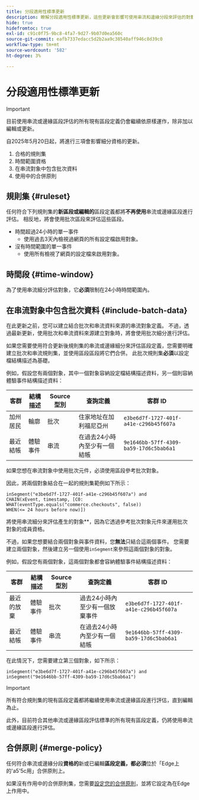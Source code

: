 ```yaml
---
title: 分段適用性標準更新
description: 瞭解分段適用性標準更新，這些更新會影響可使用串流和邊緣分段來評估的對象型別。
hide: true
hidefromtoc: true
exl-id: c91c0f75-9bc8-4fa7-9d27-9b07d0ea560c
source-git-commit: eafb7337edacc5d2b2aa9c38540aff946c8d39c0
workflow-type: tm+mt
source-wordcount: '582'
ht-degree: 3%

---
```


# 分段適用性標準更新

>[!IMPORTANT]
>
>目前使用串流或邊緣區段評估的所有現有區段定義仍會繼續依原樣運作，除非加以編輯或更新。

自2025年5月20日起，將進行三項會影響細分資格的更新。

1. 合格的規則集
2. 時間範圍資格
3. 在串流對象中包含批次資料
4. 使用中的合併原則

## 規則集 {#ruleset}

任何符合下列規則集的&#x200B;**新區段或編輯的**&#x200B;區段定義都將&#x200B;**不再使用**&#x200B;串流或邊緣區段進行評估。 相反地，將會使用批次區段來評估這些區段。

- 時間超過24小時的單一事件
   - 使用過去3天內檢視過網頁的所有設定檔啟用對象。
- 沒有時間範圍的單一事件
   - 使用所有檢視了網頁的設定檔來啟用對象。

## 時間段 {#time-window}

為了使用串流細分評估對象，它&#x200B;**必須**&#x200B;限制在24小時時間範圍內。

## 在串流對象中包含批次資料 {#include-batch-data}

在此更新之前，您可以建立結合批次和串流資料來源的串流對象定義。 不過，透過最新更新，使用批次和串流資料來源建立對象時，將會使用批次細分進行評估。

如果您需要使用符合更新後規則集的串流或邊緣細分來評估區段定義，您需要明確建立批次和串流規則集，並使用區段區段將它們合併。 此批次規則集&#x200B;**必須**&#x200B;以設定檔結構描述為基礎。

例如，假設您有兩個對象，其中一個對象容納設定檔結構描述資料，另一個則容納體驗事件結構描述資料：

| 客群 | 結構描述 | Source型別 | 查詢定義 | 客群 ID |
| -------- | ------ | ----------- | ---------------- | ----------- |
| 加州居民 | 輪廓 | 批次 | 住家地址在加利福尼亞州 | `e3be6d7f-1727-401f-a41e-c296b45f607a` |
| 最近結帳 | 體驗事件 | 串流 | 在過去24小時內至少有一個結帳 | `9e1646bb-57ff-4309-ba59-17d6c5bab6a1` |

如果您想在串流對象中使用批次元件，必須使用區段參考批次對象。

因此，將兩個對象結合在一起的規則集範例如下所示：

```
inSegment("e3be6d7f-1727-401f-a41e-c296b45f607a") and 
CHAIN(xEvent, timestamp, [C0: WHAT(eventType.equals("commerce.checkouts", false)) 
WHEN(<= 24 hours before now)])
```

將使用串流細分來評估產生的對象&#x200B;**，因為它透過參考批次對象元件來運用批次對象的成員資格。

不過，如果您想要結合兩個對象與事件資料，您&#x200B;**無法**&#x200B;只結合這兩個事件。 您需要建立兩個對象，然後建立另一個使用`inSegment`來參照這兩個對象的對象。

例如，假設您有兩個對象，這兩個對象都會容納體驗事件結構描述資料：

| 客群 | 結構描述 | Source型別 | 查詢定義 | 客群 ID |
| -------- | ------ | ----------- | ---------------- | ----------- |
| 最近的放棄 | 體驗事件 | 批次 | 過去24小時內至少有一個放棄事件 | `e3be6d7f-1727-401f-a41e-c296b45f607a` |
| 最近結帳 | 體驗事件 | 串流 | 在過去24小時內至少有一個結帳 | `9e1646bb-57ff-4309-ba59-17d6c5bab6a1` |

在此情況下，您需要建立第三個對象，如下所示：

```
inSegment("e3be6d7f-1727-401f-a41e-c296b45f607a") and inSegment("9e1646bb-57ff-4309-ba59-17d6c5bab6a1")
```

>[!IMPORTANT]
>
>所有符合規則集的現有區段定義都將繼續使用串流或邊緣區段進行評估，直到編輯為止。
>
>此外，目前符合其他串流或邊緣區段評估標準的所有現有區段定義，仍將使用串流或邊緣區段進行評估。

## 合併原則 {#merge-policy}

任何符合串流或邊緣分段&#x200B;**資格的**&#x200B;新或已編輯&#x200B;**區段定義，都必須**&#x200B;位於「Edge上的&#39;a5&#39;5c用」合併原則上。

如果沒有作用中的合併原則集，您需要[設定您的合併原則](../profile/merge-policies/ui-guide.md#configure)，並將它設定為在Edge上作用中。
